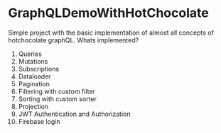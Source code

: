 # GraphQLDemoWithHotChocolate
Simple project with the basic implementation of almost all concepts of hotchocolate graphQL. Whats implemented?

1. Queries
2. Mutations
3. Subscriptions
4. Dataloader
5. Pagination
6. Filtering with custom filter
7. Sorting with custom sorter
8. Projection
9. JWT Authentication and Authorization
10. Firebase login
